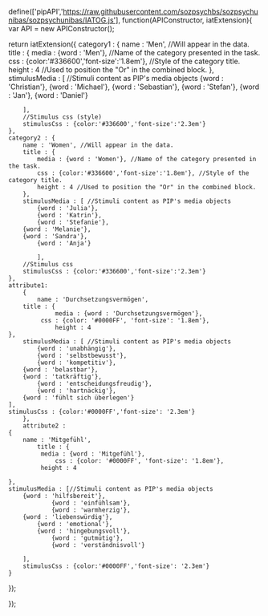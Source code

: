define(['pipAPI','https://raw.githubusercontent.com/sozpsychbs/sozpsychunibas/sozpsychunibas/IATOG.js'], function(APIConstructor, iatExtension){ 
var API = new APIConstructor();

return iatExtension({
	category1 : {
		name : 'Men', //Will appear in the data.
		title : {
			media : {word : 'Men'}, //Name of the category presented in the task.
			css : {color:'#336600','font-size':'1.8em'}, //Style of the category title.
			height : 4 //Used to position the "Or" in the combined block.
		}, 
		stimulusMedia : [ //Stimuli content as PIP's media objects
		    {word : 'Christian'},
            {word : 'Michael'},
            {word : 'Sebastian'},
            {word : 'Stefan'},
            {word : 'Jan'},
            {word : 'Daniel'}
			
		], 
		//Stimulus css (style)
		stimulusCss : {color:'#336600','font-size':'2.3em'}
	},	
	category2 :	{
		name : 'Women', //Will appear in the data.
		title : {
			media : {word : 'Women'}, //Name of the category presented in the task.
			css : {color:'#336600','font-size':'1.8em'}, //Style of the category title.
			height : 4 //Used to position the "Or" in the combined block.
		}, 
		stimulusMedia : [ //Stimuli content as PIP's media objects
		    {word : 'Julia'},
            {word : 'Katrin'},
     	    {word : 'Stefanie'},
   	    {word : 'Melanie'},
 	    {word : 'Sandra'},
    	    {word : 'Anja'}
     
			], 
		//Stimulus css
		stimulusCss : {color:'#336600','font-size':'2.3em'}
	},
	attribute1: 
		{
  			name : 'Durchsetzungsvermögen',
 		title : {
				 media : {word : 'Durchsetzungsvermögen'},
 			 css : {color: '#0000FF', 'font-size': '1.8em'}, 
  				 height : 4
   	},
 		stimulusMedia : [ //Stimuli content as PIP's media objects
   		    {word : 'unabhängig'},
            {word : 'selbstbewusst'},
     	    {word : 'kompetitiv'},
   	    {word : 'belastbar'},
 	    {word : 'tatkräftig'},
    	    {word : 'entscheidungsfreudig'},
     	    {word : 'hartnäckig'},
   	    {word : 'fühlt sich überlegen'}
 	],
	stimulusCss : {color:'#0000FF','font-size': '2.3em'}
 		},
   		attribute2 : 
 	{
		name : 'Mitgefühl',
  			title : {
 			 media : {word : 'Mitgefühl'},
  				 css : {color: '#0000FF', 'font-size': '1.8em'},
   			 height : 4
	
	},
	stimulusMedia : [//Stimuli content as PIP's media objects
		{word : 'hilfsbereit'},
                {word : 'einfühlsam'},
     	        {word : 'warmherzig'},
		{word : 'liebenswürdig'},
   	        {word : 'emotional'},
 	        {word : 'hingebungsvoll'},
    	        {word : 'gutmütig'},
     	        {word : 'verständnisvoll'}
   	        
		],
  		stimulusCss : {color:'#0000FF','font-size': '2.3em'}
	} 
});

});
